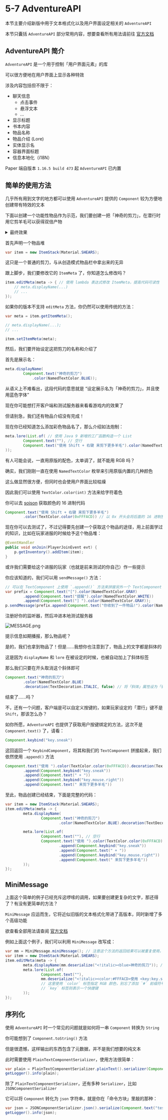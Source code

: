 # 5-7 AdventureAPI

本节主要介绍新版中用于文本格式化以及用户界面设定相关的 `AdventureAPI`

本节只囊括 `AdventureAPI` 部分常用内容，想要查看所有用法请前往 [官方文档](https://docs.advntr.dev/)

## AdventureAPI 简介

`AdventureAPI` 是一个用于控制「用户界面元素」的库

可以很方便地在用户界面上显示各种特效

涉及内容包括但不限于：

- 聊天信息
  - 点击事件
  - 悬浮文本
  - ...
- 显示标题
- 书本内容
- 物品名称
- 物品介绍 (Lore)
- 实体显示名
- 容器界面标题
- 信息本地化（i18N）

Paper 端自版本 `1.16.5 build 473` 起 `AdventureAPI` 已内置

## 简单的使用方法

几乎所有用到文字的地方都可以使用 `AdventureAPI` 提供的 `Component` 较为方便地创建带有特效的文本

下面以创建一个功能性物品作为示范，我们要创建一把「神奇的剪刀」，在潜行时用它剪羊毛可以获得双倍产物

<details>
<summary>最终效果</summary>

![ITEM_ORIG.png](https://s2.loli.net/2023/07/21/EVtL3UwZmJMoTHl.png)

其中「左Shift」跟随客户端的「潜行」键设定

如果客户端的「潜行」键是「左Alt」，那么物品也会自动变为下面这个样子：

![ITEM_MOD.png](https://s2.loli.net/2023/07/21/szbGDyp2AjtC8uP.png)

</details>

首先声明一个物品堆

```java
var item = new ItemStack(Material.SHEARS);
```

这只是一个普通的剪刀，与从创造模式物品栏中拿出来的无异

跟上脚步，我们要修改它的 `ItemMeta` 了，你知道怎么修改吗？

```java
item.editMeta(meta -> { // 使用 lambda 表达式修改 ItemMeta，提高代码可读性
    // meta.displayName(...)
    // ...
});
```

如果你的版本不支持 `editMeta` 方法，你仍然可以使用传统的方法：

```java
var meta = item.getItemMeta();

// meta.displayName(...);
// ...

item.setItemMeta(meta);
```

然后，我们要开始设定这把剪刀的名称和介绍了

首先是展示名：

```java
meta.displayName(
        Component.text("神奇的剪刀")
            .color(NamedTextColor.BLUE));
```

从语义上不难看出，这段代码的意思就是 “设定展示名为「神奇的剪刀」，并且使用蓝色字体”

现在你可能想打开客户端和测试服务器来看看游戏内的效果了

但请别急，我们还有物品介绍没有完成！

现在你已经知道怎么添加彩色物品名了，那么介绍如法炮制：

```java
meta.lore(List.of( // 使用 Java 9 新增的工厂函数构造一个 List
        Component.text(""), // 空行
        Component.text("使用 Shift + 右键 来剪下更多羊毛").color(NamedTextColor.YELLOW)
));
```

有人可能会说，一直用原版的配色，太单调了，就不能用 RGB 吗？

确实，我们刚刚一直在使用 `NamedTextColor` 枚举来引用原版内置的几种颜色

这么做显然很方便，但同时也会使用户界面比较枯燥

因此我们可以使用 `TextColor.color(int)` 方法来给字符着色

你可以去 [sojson](https://www.sojson.com/rgb.html) 获取颜色的 16 进制代码

```java
Component.text("使用 Shift + 右键 来剪下更多羊毛")
        .color(TextColor.color(0xFFFACD)) // 以 0x 开头会将后面的 16 进制整数转换成 10 进制
```

现在你可以去测试了，不过记得要先创建一个获取这个物品的途径，用上前面学过的知识，比如在玩家进服的时候给予这个物品堆：

```java
@EventHandler
public void onJoin(PlayerJoinEvent evt) {
    p.getInventory().addItem(item);
}
```

或许我们需要给这个进服的玩家（也就是前来测试的你自己）作一些提示

你应该知道的，我们可以用 `sendMessage()` 方法：

```java
// 可以在 TextComponent 上使用 `.append()` 方法来拼接另外一个 TextComponent
var prefix = Component.text("[").color(NamedTextColor.GRAY)
        .append(Component.text("提醒").color(NamedTextColor.WHITE))
        .append(Component.text("] ").color(NamedTextColor.GRAY));
p.sendMessage(prefix.append(Component.text("你收到了一件物品!").color(NamedTextColor.YELLOW)));
```

注册好你的监听器，然后冲进本地测试服务器

![MESSAGE.png](https://s2.loli.net/2023/07/21/R4CGpBg38encyZ1.png)

提示信息如期播报，那么物品呢？

是的，我们也拿到物品了！但是......我想你也注意到了，物品上的文字都是斜体的

这是因为 `displayName` 和 `lore` 在被设定的时候，也被自动加上了斜体标签

那么我们只要在开头取消这个斜体即可

```java
Component.text("神奇的剪刀")
        .color(NamedTextColor.BLUE)
        .decoration(TextDecoration.ITALIC, false) // 将「斜体」属性设为「假」
```

结束了......吗？

不，还有一个问题，客户端是可以自定义按键的，如果玩家设定的「潜行」键不是 `Shift`，那该怎么办？

如你所愿，`AdventureAPI` 也提供了获取用户按键绑定的方法，这次不是 `Component.text()` 了，请看：

```java
Component.keybind("key.sneak")
```

这回返回一个 `KeybindComponent`，将其和我们的 `TextComponent` 拼接起来，我们依然使用 `.append()` 方法

```java
Component.text("使用 ").color(TextColor.color(0xFFFACD)).decoration(TextDecoration.ITALIC, false)
        .append(Component.keybind("key.sneak"))
        .append(Component.text(" + "))
        .append(Component.keybind("key.mouse.right"))
        .append(Component.text(" 来剪下更多羊毛"))
```

至此，物品创建已经结束，下面是完整的代码：

```java
var item = new ItemStack(Material.SHEARS);
item.editMeta(meta -> {
        meta.displayName(
                Component.text("神奇的剪刀")
                        .color(NamedTextColor.BLUE).decoration(TextDecoration.ITALIC, false));

        meta.lore(List.of(
                Component.text(""), // 空行
                Component.text("使用 ").color(TextColor.color(0xFFFACD)).decoration(TextDecoration.ITALIC, false)
                        .append(Component.keybind("key.sneak"))
                        .append(Component.text(" + "))
                        .append(Component.keybind("key.mouse.right"))
                        .append(Component.text(" 来剪下更多羊毛"))
        ));
});
```

## MiniMessage

上面这个简单的例子已经充斥这啰嗦的调用，如果要创建更复杂的文字，那还得了？有没有更简单的方法？

`MiniMessage` 应运而生，它将近似旧版的文本格式化带进了高版本，同时新增了多个高级功能

欲查看全部用法请查阅 [官方文档](https://docs.advntr.dev/minimessage/format.html)

例如上面这个例子，我们可以利用 `MiniMessage` 改写成：

```java
var mm = MiniMessage.miniMessage(); // 注意这个方法的返回结果可以被重复使用，建议将其放在插件主类中作为静态字段来避免重复创建 `MiniMessage` 对象
var item = new ItemStack(Material.SHEARS);
item.editMeta(meta -> {
        meta.displayName(mm.deserialize("<!italic><blue>神奇的剪刀")); // `!` 表示否定，即取消「斜体」效果
        meta.lore(List.of(
                Component.text(""),
                mm.deserialize("<!italic><color:#FFFACD>使用 <key:key.sneak> + <key:key.mouse.right> 来剪下更多羊毛")
                // 这里使用 `color` 标签指定 RGB 颜色，别忘了添加 `#` 前缀符号
                // `key` 标签则表示一个快捷键
        ));
});
```

## 序列化

使用 `AdventureAPI` 时一个常见的问题就是如何将一串 `Component` 转换为 `String`

你可能想到了 `Component.toString()` 方法

但是很遗憾，这样输出的东西包含了元数据，并不是我们想要的纯文本

此时需要使用 `PlainTextComponentSerializer`，使用方法很简单：

```java
var plain = PlainTextComponentSerializer.plainText().serializer(Component.text("test"));
getLogger().info(plain);
```

除了 `PlainTextComponentSerializer`，还有多种 `Serializer`，比如 `JSONComponentSerializer`

它可以将 `Component` 转化为 `json` 字符串，就是你在「命令方块」里敲的那种：

```java
var json = JSONComponentSerializer.json().serialize(Component.text("test").color(NamedTextColor.BLUE));
getLogger().info(json);
```
